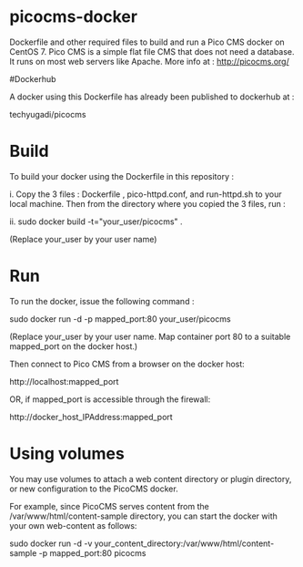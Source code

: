 # picocms-docker
Dockerfile and other required files to build and run a Pico CMS docker on CentOS 7.
Pico CMS is a simple flat file CMS that does not need a database. It runs on most web servers like Apache. More info at : http://picocms.org/

#Dockerhub

A docker using this Dockerfile has already been published to dockerhub at :

techyugadi/picocms


# Build

To build your docker using the Dockerfile in this repository :

i. Copy the 3 files : Dockerfile , pico-httpd.conf, and run-httpd.sh to your local machine. Then from the directory where you copied the 3 files, run :

ii. sudo docker build -t="your_user/picocms" . 

(Replace your_user by your user name)

# Run

To run the docker, issue the following command :

sudo docker run -d -p mapped_port:80 your_user/picocms

(Replace your_user by your user name. Map container port 80 to a suitable mapped_port on the docker host.)

Then connect to Pico CMS from a browser on the docker host:

http://localhost:mapped_port

OR, if mapped_port is accessible through the firewall:

http://docker_host_IPAddress:mapped_port

# Using volumes

You may use volumes to attach a web content directory or plugin directory, or new configuration to the PicoCMS docker.

For example, since PicoCMS serves content from the /var/www/html/content-sample directory, you can start the docker with your own web-content as follows:

sudo docker run -d -v your_content_directory:/var/www/html/content-sample -p mapped_port:80 picocms
